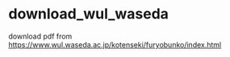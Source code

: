 # download_wul_waseda
download pdf from https://www.wul.waseda.ac.jp/kotenseki/furyobunko/index.html
